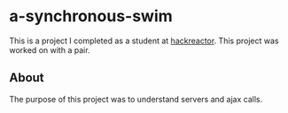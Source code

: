 # a-synchronous-swim
This is a project I completed as a student at [hackreactor](http://hackreactor.com). This project was worked on with a pair.

## About

The purpose of this project was to understand servers and ajax calls.
